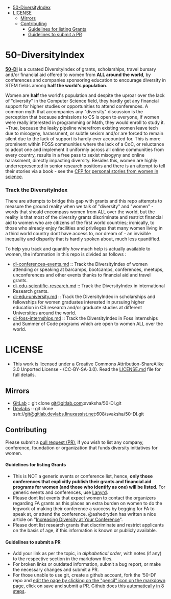 - [50-DiversityIndex](#50-diversityindex)
- [LICENSE](#license)
   - [Mirrors](#mirrors)
   - [Contributing](#contributing)
      - [Guidelines for listing Grants](#guidelines-for-listing-grants)
      - [Guidelines to submit a PR](#guidelines-to-submit-a-pr)


# 50-DiversityIndex
**[50-DI](http://svaksha.github.io/50-DI)** is a curated DiversityIndex of grants, scholarships, travel bursary and/or financial aid offered to women from __ALL around the world__, by conferences and companies sponsoring education to encourage diversity in STEM fields among __half the world's population__. 

Women are **half** the world's population and despite the uproar over the lack of "diversity" in the Computer Science field, they hardly get any financial support for higher studies or opportunities to attend conferences. A common myth that accompanies any "diversity" discussion is the perception that because admissions to CS is open to everyone, if women were really interested in programming or Math, they would enroll to study it. ¬True, because the leaky pipeline wherefrom existing women leave tech due to misogyny, harassment, or subtle sexism and/or are forced to remain silent due to the lack of support is hardly ever accounted for. This is more prominent within FOSS communities where the lack of a CoC, or reluctance to adopt one and implement it uniformly across all online communities from every country, results in a free pass to sexist misogyny and online harassment, directly impacting diversity. Besides this, women are highly underrepresented in senior research positions and there is an attempt to tell their stories via a book - see the [CFP for personal stories from women in science](http://boundaryvision.com/2014/08/27/call-for-papers-personal-stories-from-women-in-science/).

### Track the DiversityIndex
There are attempts to bridge this gap with grants and this repo attempts to measure the ground reality when we talk of "diversity" and "women" - words that should encompass women from ALL over the world, but the reality is that most of the diversity grants discriminate and restrict financial aid to women who are citizens of the first world countries; ironically, to those who already enjoy facilities and privileges that many women living in a third world country dont have access to, nor dream of - an invisible inequality and disparity that is hardly spoken about, much less quantified. 

To help you track and quantify _how_ much help is actually available to women, the information in this repo is divided as follows :

- [di-conferences-events.md](https://github.com/svaksha/50-DI/blob/master/di-conferences-events.md) :: Track the DiversityIndex of women attending or speaking at barcamps, bootcamps, conferences, meetups, unconferences and other events thanks to financial aid and travel grants.
- [di-edu-scientific-research.md](https://github.com/svaksha/50-DI/blob/master/di-edu-scientific-research.md) :: Track the DiversityIndex in international Research grants. 
- [di-edu-university.md](https://github.com/svaksha/50-DI/blob/master/di-edu-university.md) :: Track the DiversityIndex in scholarships and fellowships for women graduates interested in pursuing higher education in CS research and/or graduate studies at different Universities around the world. 
- [di-foss-internships.md](https://github.com/svaksha/50-DI/blob/master/di-foss-internships.md) :: Track the DiversityIndex in Foss internships and Summer of Code programs which are open to women ALL over the world.



# LICENSE 
- This work is licensed under a Creative Commons Attribution-ShareAlike 3.0 Unported License - (CC-BY-SA-3.0). Read the [LICENSE.md](https://github.com/svaksha/50-DI/blob/master/LICENSE.md) file for full details.

## Mirrors
- [GitLab](https://gitlab.com/svaksha/50-DI) :: git clone git@gitlab.com:svaksha/50-DI.git 
- [Devlabs](https://gitlab.devlabs.linuxassist.net/svaksha/50-DI) :: git clone ssh://git@gitlab.devlabs.linuxassist.net:608/svaksha/50-DI.git

## Contributing 
Please submit a [pull request (PR)](https://github.com/svaksha/50-DI/pulls), if you wish to list any company, conference, foundation or organization that funds diversity initiatives for women.

#### Guidelines for listing Grants
- This is NOT a generic events or conference list, hence, **only those conferences that explicitly publish their grants and financial aid programs for women (and those who identify as one) will be listed**. For generic events and conferences, use [Lanyrd](http://lanyrd.com/).
- Please dont list events that expect women to contact the organizers regarding FA grants as this places an extra burden on women to do the legwork of making their conference a success by begging for FA to speak at, or attend the conference. @ashedryden has written a nice article on "[Increasing Diversity at Your Conference](http://www.ashedryden.com/blog/increasing-diversity-at-your-conference)". 
- Please dont list research grants that discriminate and restrict applicants on the basis of age, if this information is known or publicly available. 

#### Guidelines to submit a PR
- Add your link as per the topic, in _alphabetical order_, with notes (if any) to the respective section in the markdown files.
- For broken links or outdated information, submit a bug report, or make the necessary changes and submit a PR.
- For those unable to use git, create a github account, fork the '50-DI' repo and [edit the page by clicking on the "pencil" icon on the markdown page](https://help.github.com/articles/editing-files-in-your-repository), click on save and submit a PR. Github does this [automatically in 8 steps](https://help.github.com/articles/editing-files-in-another-user-s-repository).

